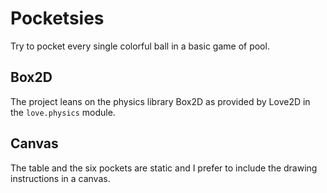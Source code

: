 # Pocketsies

Try to pocket every single colorful ball in a basic game of pool.

## Box2D

The project leans on the physics library Box2D as provided by Love2D in the `love.physics` module.

## Canvas

The table and the six pockets are static and I prefer to include the drawing instructions in a canvas.
